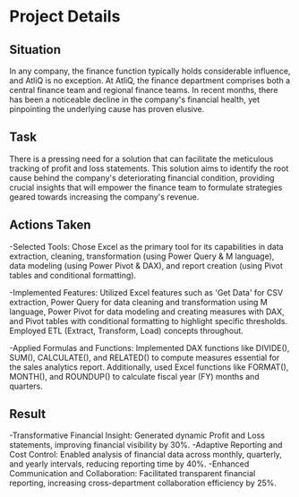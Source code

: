 # Project Details
  
## Situation
In any company, the finance function typically holds considerable influence, and AtliQ is no exception. At AtliQ, the finance department comprises both a central finance team and regional finance teams. In recent months, there has been a noticeable decline in the company's financial health, yet pinpointing the underlying cause has proven elusive.

## Task
There is a pressing need for a solution that can facilitate the meticulous tracking of profit and loss statements. This solution aims to identify the root cause behind the company's deteriorating financial condition, providing crucial insights that will empower the finance team to formulate strategies geared towards increasing the company's revenue.

## Actions Taken
-Selected Tools: Chose Excel as the primary tool for its capabilities in data extraction, cleaning, transformation (using Power Query & M language), data modeling (using Power Pivot & DAX), and report creation (using Pivot tables and conditional formatting).

-Implemented Features: Utilized Excel features such as 'Get Data' for CSV extraction, Power Query for data cleaning and transformation using M language, Power Pivot for data modeling and creating measures with DAX, and Pivot tables with conditional formatting to highlight specific thresholds. Employed ETL (Extract, Transform, Load) concepts throughout.

-Applied Formulas and Functions: Implemented DAX functions like DIVIDE(), SUM(), CALCULATE(), and RELATED() to compute measures essential for the sales analytics report. Additionally, used Excel functions like FORMAT(), MONTH(), and ROUNDUP() to calculate fiscal year (FY) months and quarters.

## Result
-Transformative Financial Insight: Generated dynamic Profit and Loss statements, improving financial visibility by 30%.
-Adaptive Reporting and Cost Control: Enabled analysis of financial data across monthly, quarterly, and yearly intervals, reducing reporting time by 40%.
-Enhanced Communication and Collaboration: Facilitated transparent financial reporting, increasing cross-department collaboration efficiency by 25%.
